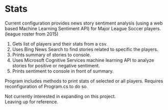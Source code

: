 # Stats

Current configuration provides news story sentiment analysis (using a web based Machine Learning Sentiment API) for Major League Soccer players. (league roster from 2015)

1. Gets list of players and their stats from a csv.
2. Uses Bing News Search to find stories related to specific the players.
3. Prints summary of stories to console.
4. Uses Microsoft Cognitive Services machine learning API to analyze stories for positive or negative sentiment.
5. Prints sentiment to console in front of summary.

Program includes methods to print stats of selected or all players.  Requires reconfiguration of Program.cs to do so.

Not currently interested in expanding on this project.  
Leaving up for reference.
